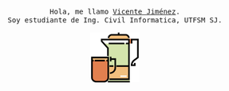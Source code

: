 <p align="center">
  <br>
  <br>
  <br>
  <samp>Hola, me llamo <a href="https://www.youtube.com/watch?v=IphTbVpGv2s">Vicente Jiménez</a>.<br> Soy estudiante de Ing. Civil Informatica, UTFSM SJ.
  
  <br>
  <br>

 <img align="center" width="100px"  src="coffee-kettle-svgrepo-com.svg"/>
 <!--- <img align="right" width="80px"  src="coffee-svgrepo-com.svg"/>
  
  <img align="left" width="80px"  src="laptop-svgrepo-com.svg"/> --->
</p>

<!---<p align="center">
  <img src="https://media4.giphy.com/media/v1.Y2lkPTc5MGI3NjExY2d4NmxibWVrbmlva2d0NHlrbHVyNTFueGo3M2EyZXAwbzM5cnJ4ZiZlcD12MV9pbnRlcm5hbF9naWZfYnlfaWQmY3Q9cw/n5KTUA0UTJxMVsMFoK/giphy.webp">
</p> --->
<!---
- 👋 Hi, I’m @V1centeJ1menez
- 👀 I’m interested in backend and maths
- 🌱 I’m currently learning web dev, algorithms, data structures
- 💞️ I’m looking to collaborate on web apps
- 📫 How to reach me: vjimenez@usm.cl, @lemniscat3_ (ig)
V1centeJ1menez/V1centeJ1menez is a ✨ special ✨ repository because its `README.md` (this file) appears on your GitHub profile.
You can click the Preview link to take a look at your changes.
--->
